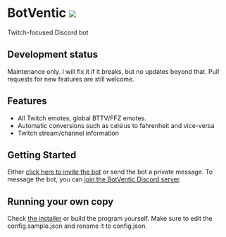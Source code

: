# BotVentic ![](https://travis-ci.org/3ventic/BotVentic.svg?branch=master)

Twitch-focused Discord bot

## Development status

Maintenance only. I will fix it if it breaks, but no updates beyond that. Pull requests for new features are still welcome.

## Features

- All Twitch emotes, global BTTV/FFZ emotes.
- Automatic conversions such as celsius to fahrenheit and vice-versa
- Twitch stream/channel information

## Getting Started

Either [click here to invite the bot](https://3v.fi/l/botventic) or send the bot a private message. To message the bot, you can [join the BotVentic Discord server](https://discord.gg/0gY7rLJr9tHxogD9).

## Running your own copy

Check [the installer](https://twitchstuff.3v.fi/botventic/installer/publish.htm) or build the program yourself. Make sure to edit the config.sample.json and rename it to config.json.
